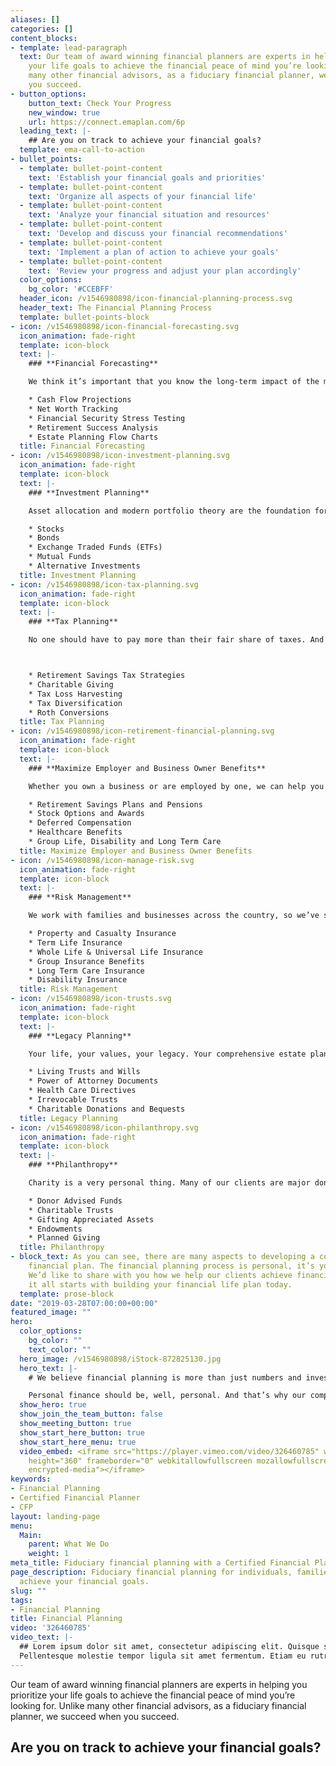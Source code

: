 ```yaml
---
aliases: []
categories: []
content_blocks:
- template: lead-paragraph
  text: Our team of award winning financial planners are experts in helping you prioritize
    your life goals to achieve the financial peace of mind you’re looking for. Unlike
    many other financial advisors, as a fiduciary financial planner, we succeed when
    you succeed.
- button_options:
    button_text: Check Your Progress
    new_window: true
    url: https://connect.emaplan.com/6p
  leading_text: |-
    ## Are you on track to achieve your financial goals?
  template: ema-call-to-action
- bullet_points:
  - template: bullet-point-content
    text: 'Establish your financial goals and priorities'
  - template: bullet-point-content
    text: 'Organize all aspects of your financial life'
  - template: bullet-point-content
    text: 'Analyze your financial situation and resources'
  - template: bullet-point-content
    text: 'Develop and discuss your financial recommendations'
  - template: bullet-point-content
    text: 'Implement a plan of action to achieve your goals'
  - template: bullet-point-content
    text: 'Review your progress and adjust your plan accordingly'
  color_options:
    bg_color: '#CCEBFF'
  header_icon: /v1546980898/icon-financial-planning-process.svg
  header_text: The Financial Planning Process
  template: bullet-points-block
- icon: /v1546980898/icon-financial-forecasting.svg
  icon_animation: fade-right
  template: icon-block
  text: |-
    ### **Financial Forecasting**

    We think it’s important that you know the long-term impact of the many important financial decisions you are considering today. But how, there’s no crystal ball. Our team of Certified Financial Planner™professionals blend personalized service with smart technology to help organize your financial life and illustrate a clear path to achieving your goals. We’ll help you develop a plan so you know where you’re headed and the path to get there. We accomplish this by using:

    * Cash Flow Projections
    * Net Worth Tracking
    * Financial Security Stress Testing
    * Retirement Success Analysis
    * Estate Planning Flow Charts
  title: Financial Forecasting
- icon: /v1546980898/icon-investment-planning.svg
  icon_animation: fade-right
  template: icon-block
  text: |-
    ### **Investment Planning**

    Asset allocation and modern portfolio theory are the foundation for a successful investment plan. Efficient portfolio design should reduce costs and utilize a diversified mix of investments across different asset classes. Our team of Chartered Financial Analyst® portfolio managers can help you develop a custom investment plan tailored to your financial goals. We have access to a myriad of investment options including:

    * Stocks
    * Bonds
    * Exchange Traded Funds (ETFs)
    * Mutual Funds
    * Alternative Investments
  title: Investment Planning
- icon: /v1546980898/icon-tax-planning.svg
  icon_animation: fade-right
  template: icon-block
  text: |-
    ### **Tax Planning**

    No one should have to pay more than their fair share of taxes. And with tax laws constantly in flux, it’s becoming more difficult to plan ahead while taking them into account. That is why we collaborate with your CPA and team of trusted tax advisors to develop sound tax strategies that are in your best interest. Proactive tax planning will align current cash flow needs with long term financial goals to identify opportunities for deferring, reducing and mitigating certain tax liabilities. We help plan, using these and other methods, to align your best interest with the tax code:



    * Retirement Savings Tax Strategies
    * Charitable Giving
    * Tax Loss Harvesting
    * Tax Diversification
    * Roth Conversions
  title: Tax Planning
- icon: /v1546980898/icon-retirement-financial-planning.svg
  icon_animation: fade-right
  template: icon-block
  text: |-
    ### **Maximize Employer and Business Owner Benefits**

    Whether you own a business or are employed by one, we can help you navigate important decisions to maximize your group benefits. Not all employer benefit plans are created equal and you should only utilize what’s best for you. Financial planning can help you maximize:

    * Retirement Savings Plans and Pensions
    * Stock Options and Awards
    * Deferred Compensation
    * Healthcare Benefits
    * Group Life, Disability and Long Term Care
  title: Maximize Employer and Business Owner Benefits
- icon: /v1546980898/icon-manage-risk.svg
  icon_animation: fade-right
  template: icon-block
  text: |-
    ### **Risk Management**

    We work with families and businesses across the country, so we’ve seen first-hand how important it is to protect your loved ones and all that you’ve worked hard to achieve. We can help you identify vulnerabilities, evaluate current coverage and compare options to mitigate risk. We make sure that your insurance decisions make the most sense for you and your financial goals. Your financial plan will consider some of these options:

    * Property and Casualty Insurance
    * Term Life Insurance
    * Whole Life & Universal Life Insurance
    * Group Insurance Benefits
    * Long Term Care Insurance
    * Disability Insurance
  title: Risk Management
- icon: /v1546980898/icon-trusts.svg
  icon_animation: fade-right
  template: icon-block
  text: |-
    ### **Legacy Planning**

    Your life, your values, your legacy. Your comprehensive estate plan should protect your family and provide direction to loved ones consistent with your wishes. But what is the best way to ensure that happens and to convey that information? We collaborate and work closely with your estate planning attorney and other trusted advisors to design a holistic estate plan which actualizes your wishes. These are some of the tools you may want to consider:

    * Living Trusts and Wills
    * Power of Attorney Documents
    * Health Care Directives
    * Irrevocable Trusts
    * Charitable Donations and Bequests
  title: Legacy Planning
- icon: /v1546980898/icon-philanthropy.svg
  icon_animation: fade-right
  template: icon-block
  text: |-
    ### **Philanthropy**

    Charity is a very personal thing. Many of our clients are major donors to various community and national organizations. It’s your choice to support causes aligned with your values and we can help. You have the power to make an impact with your time, your influence and your financial resources. Working together, we can develop your holistic financial plan to achieve important philanthropic objectives aligned with your financial goals. There are numerous opportunities in philanthropic giving including:

    * Donor Advised Funds
    * Charitable Trusts
    * Gifting Appreciated Assets
    * Endowments
    * Planned Giving
  title: Philanthropy
- block_text: As you can see, there are many aspects to developing a comprehensive
    financial plan. The financial planning process is personal, it’s your unique plan.
    We’d like to share with you how we help our clients achieve financial success,
    it all starts with building your financial life plan today.
  template: prose-block
date: "2019-03-28T07:00:00+00:00"
featured_image: ""
hero:
  color_options:
    bg_color: ""
    text_color: ""
  hero_image: /v1546980898/iStock-872825130.jpg
  hero_text: |-
    # We believe financial planning is more than just numbers and investing. A financial plan should encompass your values, your goals, and your legacy.

    Personal finance should be, well, personal. And that’s why our comprehensive financial planning services are always tailored to your unique needs and focus on the human side of finance.
  show_hero: true
  show_join_the_team_button: false
  show_meeting_button: true
  show_start_here_button: true
  show_start_here_menu: true
  video_embed: <iframe src="https://player.vimeo.com/video/326460785" width="640"
    height="360" frameborder="0" webkitallowfullscreen mozallowfullscreen allowfullscreen  allow="autoplay;
    encrypted-media"></iframe>
keywords:
- Financial Planning
- Certified Financial Planner
- CFP
layout: landing-page
menu:
  Main:
    parent: What We Do
    weight: 1
meta_title: Fiduciary financial planning with a Certified Financial Planner
page_description: Fiduciary financial planning for individuals, families and business owners. Navalign's team of Certified Financial Planner professionals can help you
  achieve your financial goals.
slug: ""
tags:
- Financial Planning
title: Financial Planning
video: '326460785'
video_text: |-
  ## Lorem ipsum dolor sit amet, consectetur adipiscing elit. Quisque sit amet ex accumsan, aliquam leo et, luctus lectus.
  Pellentesque molestie tempor ligula sit amet fermentum. Etiam eu rutrum nibh, sed luctus justo. Nulla semper sem velit, in gravida lacus posuere nec. Morbi molestie libero a eros tristique, nec interdum ante accumsan. Vestibulum in felis ut lorem egestas tempor. Mauris ac libero leo. Pellentesque sit amet tellus quam.
---
```

Our team of award winning financial planners are experts in helping you prioritize your life goals to achieve the financial peace of mind you’re looking for. Unlike many other financial advisors, as a fiduciary financial planner, we succeed when you succeed.

## Are you on track to achieve your financial goals?

<EMAPlan/>